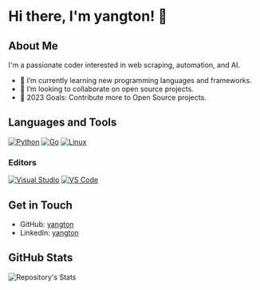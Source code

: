 # Hi there, I'm yangton! 👋

## About Me

I'm a passionate coder interested in web scraping, automation, and AI.

- 🌱 I’m currently learning new programming languages and frameworks.
- 👯 I’m looking to collaborate on open source projects.
- 🥅 2023 Goals: Contribute more to Open Source projects.

## Languages and Tools

[<img src="https://img.shields.io/badge/-Python-3776AB?style=flat&logo=python&logoColor=white" alt="Python">](https://www.python.org/)
[<img src="https://img.shields.io/badge/-Go-00ADD8?style=flat&logo=go&logoColor=white" alt="Go">](https://golang.org/)
[<img src="https://img.shields.io/badge/-Linux-FCC624?style=flat&logo=linux&logoColor=black" alt="Linux">](https://www.linux.org/)

### Editors

[<img src="https://img.shields.io/badge/-Visual%20Studio-5C2D91?style=flat&logo=visual%20studio&logoColor=white" alt="Visual Studio">](https://visualstudio.microsoft.com/)
[<img src="https://img.shields.io/badge/-VS%20Code-007ACC?style=flat&logo=visual%20studio%20code&logoColor=white" alt="VS Code">](https://code.visualstudio.com/)

## Get in Touch

- GitHub: [yangton](https://github.com/yangton)
- LinkedIn: [yangton](https://www.linkedin.com/in/yangton/)

## GitHub Stats

![Repository's Stats](https://github-readme-stats.vercel.app/api?username=yangton&show_icons=true&theme=radical&bg_color=000000&title_color=8E2DE2&text_color=ffffff&icon_color=8E2DE2)
